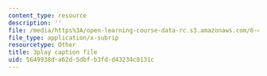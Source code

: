 ```yaml
---
content_type: resource
description: ''
file: /media/https%3A/open-learning-course-data-rc.s3.amazonaws.com/6-450-principles-of-digital-communications-i-fall-2006/5649938da62d5dbfb3fdd43234c8131c_oKLtT7F9hg.vtt
file_type: application/x-subrip
resourcetype: Other
title: 3play caption file
uid: 5649938d-a62d-5dbf-b3fd-d43234c8131c
---
```

